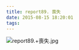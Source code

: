 ```yaml
---
title: report89. 喪失
date: 2015-08-15 18:20:01
tags:
---
```

![report89.+喪失.jpg](https://i.loli.net/2018/01/03/5a4caeace4964.jpg)
